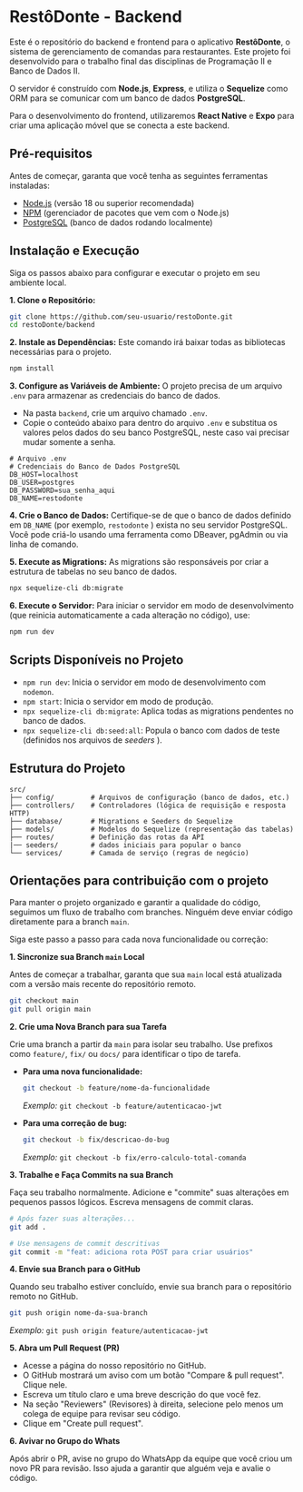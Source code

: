 # RestôDonte - Backend

Este é o repositório do backend e frontend para o aplicativo **RestôDonte**, o sistema de gerenciamento de comandas para restaurantes. Este projeto foi desenvolvido para o trabalho final das disciplinas de Programação II e Banco de Dados II.

O servidor é construído com **Node.js**, **Express**, e utiliza o **Sequelize** como ORM para se comunicar com um banco de dados **PostgreSQL**.

Para o desenvolvimento do frontend, utilizaremos **React Native** e **Expo** para criar uma aplicação móvel que se conecta a este backend.

## Pré-requisitos

Antes de começar, garanta que você tenha as seguintes ferramentas instaladas:
*   [Node.js](https://nodejs.org/en/ ) (versão 18 ou superior recomendada)
*   [NPM](https://www.npmjs.com/ ) (gerenciador de pacotes que vem com o Node.js)
*   [PostgreSQL](https://www.postgresql.org/download/ ) (banco de dados rodando localmente)

## Instalação e Execução

Siga os passos abaixo para configurar e executar o projeto em seu ambiente local.

**1. Clone o Repositório:**
```bash
git clone https://github.com/seu-usuario/restoDonte.git
cd restoDonte/backend
```

**2. Instale as Dependências:**
Este comando irá baixar todas as bibliotecas necessárias para o projeto.
```bash
npm install
```

**3. Configure as Variáveis de Ambiente:**
O projeto precisa de um arquivo `.env` para armazenar as credenciais do banco de dados.

*   Na pasta `backend`, crie um arquivo chamado `.env`.
*   Copie o conteúdo abaixo para dentro do arquivo `.env` e substitua os valores pelos dados do seu banco PostgreSQL, neste caso vai precisar mudar somente a senha.

```env
# Arquivo .env
# Credenciais do Banco de Dados PostgreSQL
DB_HOST=localhost
DB_USER=postgres
DB_PASSWORD=sua_senha_aqui
DB_NAME=restodonte
```

**4. Crie o Banco de Dados:**
Certifique-se de que o banco de dados definido em `DB_NAME` (por exemplo, `restodonte` ) exista no seu servidor PostgreSQL. Você pode criá-lo usando uma ferramenta como DBeaver, pgAdmin ou via linha de comando.

**5. Execute as Migrations:**
As migrations são responsáveis por criar a estrutura de tabelas no seu banco de dados.
```bash
npx sequelize-cli db:migrate
```

**6. Execute o Servidor:**
Para iniciar o servidor em modo de desenvolvimento (que reinicia automaticamente a cada alteração no código), use:
```bash
npm run dev
```

## Scripts Disponíveis no Projeto

- `npm run dev`: Inicia o servidor em modo de desenvolvimento com `nodemon`.
- `npm start`: Inicia o servidor em modo de produção.
- `npx sequelize-cli db:migrate`: Aplica todas as migrations pendentes no banco de dados.
- `npx sequelize-cli db:seed:all`: Popula o banco com dados de teste (definidos nos arquivos de *seeders* ).

## Estrutura do Projeto

```
src/
├── config/         # Arquivos de configuração (banco de dados, etc.)
├── controllers/    # Controladores (lógica de requisição e resposta HTTP)
├── database/       # Migrations e Seeders do Sequelize
├── models/         # Modelos do Sequelize (representação das tabelas)
├── routes/         # Definição das rotas da API
|── seeders/        # dados iniciais para popular o banco
└── services/       # Camada de serviço (regras de negócio)

```

## Orientações para contribuição com o projeto
Para manter o projeto organizado e garantir a qualidade do código, seguimos um fluxo de trabalho com branches. Ninguém deve enviar código diretamente para a branch `main`.

Siga este passo a passo para cada nova funcionalidade ou correção:

**1. Sincronize sua Branch `main` Local**

Antes de começar a trabalhar, garanta que sua `main` local está atualizada com a versão mais recente do repositório remoto.

```bash
git checkout main
git pull origin main
```

**2. Crie uma Nova Branch para sua Tarefa**

Crie uma branch a partir da `main` para isolar seu trabalho. Use prefixos como `feature/`, `fix/` ou `docs/` para identificar o tipo de tarefa.

*   **Para uma nova funcionalidade:**
    ```bash
    git checkout -b feature/nome-da-funcionalidade
    ```
    *Exemplo:* `git checkout -b feature/autenticacao-jwt`

*   **Para uma correção de bug:**
    ```bash
    git checkout -b fix/descricao-do-bug
    ```
    *Exemplo:* `git checkout -b fix/erro-calculo-total-comanda`

**3. Trabalhe e Faça Commits na sua Branch**

Faça seu trabalho normalmente. Adicione e "commite" suas alterações em pequenos passos lógicos. Escreva mensagens de commit claras.

```bash
# Após fazer suas alterações...
git add .

# Use mensagens de commit descritivas
git commit -m "feat: adiciona rota POST para criar usuários"
```

**4. Envie sua Branch para o GitHub**

Quando seu trabalho estiver concluído, envie sua branch para o repositório remoto no GitHub.

```bash
git push origin nome-da-sua-branch
```
*Exemplo:* `git push origin feature/autenticacao-jwt`

**5. Abra um Pull Request (PR)**

*   Acesse a página do nosso repositório no GitHub.
*   O GitHub mostrará um aviso com um botão "Compare & pull request". Clique nele.
*   Escreva um título claro e uma breve descrição do que você fez.
*   Na seção "Reviewers" (Revisores) à direita, selecione pelo menos um colega de equipe para revisar seu código.
*   Clique em "Create pull request".

**6. Avivar no Grupo do Whats**

Após abrir o PR, avise no grupo do WhatsApp da equipe que você criou um novo PR para revisão. Isso ajuda a garantir que alguém veja e avalie o código.